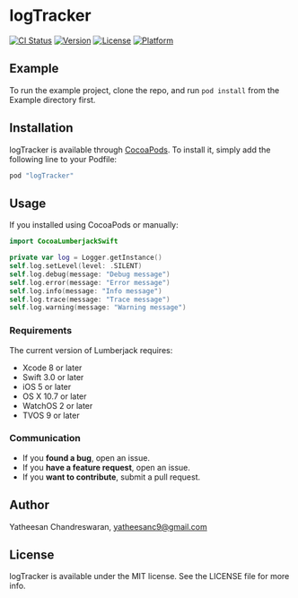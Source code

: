 # logTracker

[![CI Status](http://img.shields.io/travis/Yatheesan/logTracker.svg?style=flat)](https://travis-ci.org/Yatheesan/logTracker)
[![Version](https://img.shields.io/cocoapods/v/logTracker.svg?style=flat)](http://cocoapods.org/pods/logTracker)
[![License](https://img.shields.io/cocoapods/l/logTracker.svg?style=flat)](http://cocoapods.org/pods/logTracker)
[![Platform](https://img.shields.io/cocoapods/p/logTracker.svg?style=flat)](http://cocoapods.org/pods/logTracker)

## Example

To run the example project, clone the repo, and run `pod install` from the Example directory first.

## Installation

logTracker is available through [CocoaPods](http://cocoapods.org). To install
it, simply add the following line to your Podfile:

```ruby
pod "logTracker"
```

## Usage

If you installed using CocoaPods or manually:

```swift
import CocoaLumberjackSwift
```
```swift
private var log = Logger.getInstance()
self.log.setLevel(level: .SILENT)
self.log.debug(message: "Debug message")
self.log.error(message: "Error message")
self.log.info(message: "Info message")
self.log.trace(message: "Trace message")
self.log.warning(message: "Warning message")
```
### Requirements 

The current version of Lumberjack requires:
- Xcode 8 or later
- Swift 3.0 or later
- iOS 5 or later
- OS X 10.7 or later
- WatchOS 2 or later
- TVOS 9 or later

### Communication

- If you **found a bug**, open an issue.
- If you **have a feature request**, open an issue.
- If you **want to contribute**, submit a pull request.

## Author

Yatheesan Chandreswaran, yatheesanc9@gmail.com

## License

logTracker is available under the MIT license. See the LICENSE file for more info.
